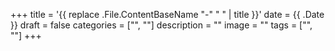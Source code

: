 +++
title = '{{ replace .File.ContentBaseName "-" " " | title }}'
date = {{ .Date }}
draft = false
categories = ["", ""]
description = ""
image = ""
tags = ["", ""]
+++
